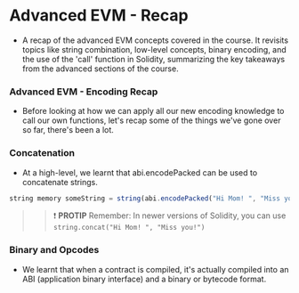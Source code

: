 # Advanced EVM - Recap
- A recap of the advanced EVM concepts covered in the course. It revisits topics like string combination, low-level concepts, binary encoding, and the use of the 'call' function in Solidity, summarizing the key takeaways from the advanced sections of the course.

### Advanced EVM - Encoding Recap
- Before looking at how we can apply all our new encoding knowledge to call our own functions, let's recap some of the things we've gone over so far, there's been a lot.

### Concatenation
- At a high-level, we learnt that abi.encodePacked can be used to concatenate strings.

```js
string memory someString = string(abi.encodePacked("Hi Mom! ", "Miss you!"))
```

>>❗ **PROTIP** Remember: In newer versions of Solidity, you can use `string.concat("Hi Mom! ", "Miss you!")`

### Binary and Opcodes
- We learnt that when a contract is compiled, it's actually compiled into an ABI (application binary interface) and a binary or bytecode format.
